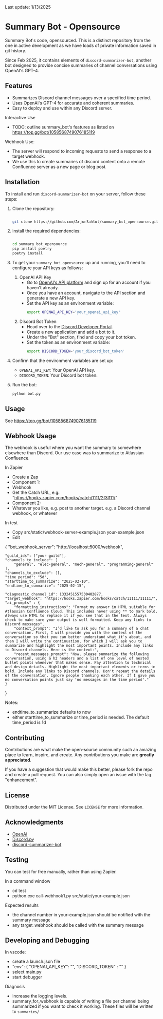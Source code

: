 Last update: 1/13/2025

# Summary Bot - Opensource
Summary Bot's code, opensourced. This is a distinct repository from the one in active development as we have loads of private information saved in git history.

Since Feb 2025, it contains elements of  `discord-summarizer-bot`, another bot designed to provide concise summaries of channel conversations using OpenAI's GPT-4. 

## Features

- Summarizes Discord channel messages over a specified time period.
- Uses OpenAI's GPT-4 for accurate and coherent summaries.
- Easy to deploy and use within any Discord server.

Interactive Use
- TODO: outline summary_bot's features as listed on https://top.gg/bot/1058568749076185119



Webhook Use:
- The server will respond to incoming requests to send a response to a target webhook.
- We use this to create summaries of discord content onto a remote Confluence server as a new page or blog post.

## Installation

To install and run `discord-summarizer-bot` on your server, follow these steps:

1. Clone the repository:
   ```bash

   git clone https://github.com/ArjunSahlot/summary_bot_opensource.git
   ```
2. Install the required dependencies:
   ```bash

   cd summary_bot_opensource
   pip install poetry
   poetry install
   ```
3. To get your `summary_bot_opensource` up and running, you'll need to configure your API keys as follows:
   1. OpenAI API Key 
      - Go to [OpenAI's API platform](https://beta.openai.com/signup/) and sign up for an account if you haven't already. 
      - Once you have an account, navigate to the API section and generate a new API key. 
      - Set the API key as an environment variable:
        ```bash
        export OPENAI_API_KEY='your_openai_api_key'
   2. Discord Bot Token
      - Head over to the [Discord Developer Portal](https://discord.com/developers/applications).
      - Create a new application and add a bot to it.
      - Under the "Bot" section, find and copy your bot token.
      - Set the token as an environment variable:
         ```bash
         export DISCORD_TOKEN='your_discord_bot_token'
4. Confirm that the environment variables are set up:
    - `OPENAI_API_KEY`: Your OpenAI API key.
    - `DISCORD_TOKEN`: Your Discord bot token.

5. Run the bot:
   ```bash
   python bot.py

## Usage

See https://top.gg/bot/1058568749076185119


## Webhook Usage

The webhook is useful where you want the summary to somewhere elsewhere than Discord. Our use case was to summarize to Atlassian Confluence.

In Zapier
* Create a Zap
* Component 1:
 * Webhook
 * Get the Catch URL, e.g. "https://hooks.zapier.com/hooks/catch/1111/2f3l111/"
* Component 2:
 * Whatever you like, e.g. post to another target. e.g. a Discord channel webhook, or whatever 

In test
* Copy src/static/webhook-server-example.json your-example.json
* Edit  

{
    "bot_webhook_server": "http://localhost:5000/webhook",

    "guild_ids": ["your guild"],
    "channels_to_include": [
        "general", "elec-general", "mech-general", "programming-general"
    ],
    "channels_to_exclude": [],
    "time_period": "5d",
    "starttime_to_summarize": "2025-02-10",
    "endtime_to_summarize": "2025-02-15",

    "diagnostic_channel_id": 1332451557530402877,
    "target_webhook": "https://hooks.zapier.com/hooks/catch/11111/11111/",
    "ai_prompts" : {
        "formatting_instructions": "Format my answer in HTML suitable for Atlassian Confluence Cloud. This includes never using ** to mark bold. Always use HTML to replace it if you see that in the text. Always check to make sure your output is well formatted. Keep any links to Discord messages",
        "context_prompt": "I’d like to ask you for a summary of a chat conversation. First, I will provide you with the context of the conversation so that you can better understand what it’s about, and then I will write the continuation, for which I will ask you to summarize and highlight the most important points. Include any links to Discord channels. Here is the context:",
        "recent_messages_prompt": "Now, please summarize the following conversation, using a h2 headers and a list of one level of nested bullet points whenever that makes sense. Pay attention to technical and design details. Highlight the most important elements or terms in bold. Include any links to Discord channels. Don't repeat the details of the conversation. Ignore people thanking each other. If I gave you no conversation points just say 'no messages in the time period'."
    }
        
}

Notes:
* endtime_to_summarize defaults to now
* either starttime_to_summarize or time_period is needed. The default time_period is 1d



## Contributing

Contributions are what make the open-source community such an amazing place to learn, inspire, and create. Any contributions you make are **greatly appreciated**.

If you have a suggestion that would make this better, please fork the repo and create a pull request. You can also simply open an issue with the tag "enhancement".



## License

Distributed under the MIT License. See `LICENSE` for more information.


## Acknowledgments

- [OpenAI](https://openai.com/)
- [Discord.py](https://github.com/Rapptz/discord.py)
- [discord-summarizer-bot](https://github.com/nybble16/discord-summarizer-bot)


## Testing

You can test for free manually, rather than using Zapier. 

In a command window
* cd test
* python.exe call-webhook1.py src/static/your-example.json

Expected results
* the channel number in your-example.json should be notified with the summary message
* any target_webhook should be called with the summary message



## Developing and Debugging

In vscode:
* create a launch.json file
 * "env": {
                "OPENAI_API_KEY": "",
                "DISCORD_TOKEN" : ""
            } 
* select main.py
* start debugger



Diagnosis
* Increase the logging levels.
* summary_for_webhook is capable of writing a file per channel being summarized if you want to check it working. These files will be written to `summaries/`
